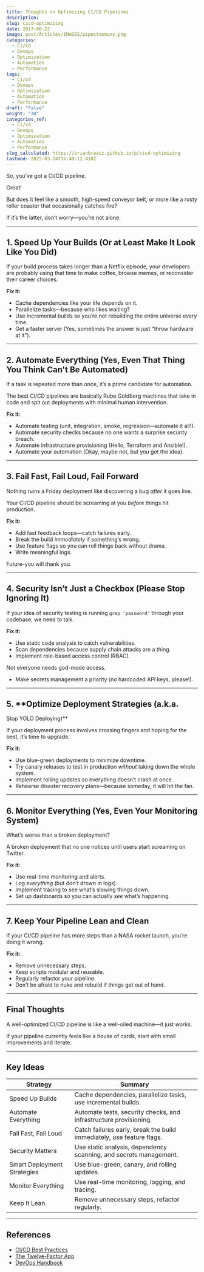 ```yaml
---
title: Thoughts on Optimizing CI/CD Pipelines
description: 
slug: cicd-optimizing
date: 2017-08-22
image: post/Articles/IMAGES/pipestoomany.png
categories:
  - Ci/cd
  - Devops
  - Optimization
  - Automation
  - Performance
tags:
  - Ci/cd
  - Devops
  - Optimization
  - Automation
  - Performance
draft: "False"
weight: "38"
categories_ref:
  - Ci/cd
  - Devops
  - Optimization
  - Automation
  - Performance
slug_calculated: https://brianbraatz.github.io/p/cicd-optimizing
lastmod: 2025-03-14T16:40:12.410Z
---
```

So, you’ve got a CI/CD pipeline.

Great!

But does it feel like a smooth, high-speed conveyor belt, or more like a rusty roller coaster that occasionally catches fire?

If it’s the latter, don’t worry—you're not alone.

***

## 1. **Speed Up Your Builds (Or at Least Make It Look Like You Did)**

If your build process takes longer than a Netflix episode, your developers are probably using that time to make coffee, browse memes, or reconsider their career choices.

**Fix it:**

* Cache dependencies like your life depends on it.
* Parallelize tasks—because who likes waiting?
* Use incremental builds so you’re not rebuilding the entire universe every time.
* Get a faster server (Yes, sometimes the answer is just “throw hardware at it”).

***

## 2. **Automate Everything (Yes, Even That Thing You Think Can't Be Automated)**

If a task is repeated more than once, it’s a prime candidate for automation.

The best CI/CD pipelines are basically Rube Goldberg machines that take in code and spit out deployments with minimal human intervention.

**Fix it:**

* Automate testing (unit, integration, smoke, regression—automate it all!).
* Automate security checks because no one wants a surprise security breach.
* Automate infrastructure provisioning (Hello, Terraform and Ansible!).
* Automate your automation (Okay, maybe not, but you get the idea).

***

## 3. **Fail Fast, Fail Loud, Fail Forward**

Nothing ruins a Friday deployment like discovering a bug *after* it goes live.

Your CI/CD pipeline should be screaming at you *before* things hit production.

**Fix it:**

* Add fast feedback loops—catch failures early.
* Break the build *immediately* if something’s wrong.
* Use feature flags so you can roll things back without drama.
* Write meaningful logs.

Future-you will thank you.

***

## 4. **Security Isn’t Just a Checkbox (Please Stop Ignoring It)**

If your idea of security testing is running `grep 'password'` through your codebase, we need to talk.

**Fix it:**

* Use static code analysis to catch vulnerabilities.
* Scan dependencies because supply chain attacks are a thing.
* Implement role-based access control (RBAC).

Not everyone needs god-mode access.

* Make secrets management a priority (no hardcoded API keys, please!).

***

## 5. \*\*Optimize Deployment Strategies (a.k.a.

Stop YOLO Deploying)\*\*

If your deployment process involves crossing fingers and hoping for the best, it’s time to upgrade.

**Fix it:**

* Use blue-green deployments to minimize downtime.
* Try canary releases to test in production *without* taking down the whole system.
* Implement rolling updates so everything doesn’t crash at once.
* Rehearse disaster recovery plans—because someday, it will hit the fan.

***

## 6. **Monitor Everything (Yes, Even Your Monitoring System)**

What’s worse than a broken deployment?

A broken deployment that no one notices until users start screaming on Twitter.

**Fix it:**

* Use real-time monitoring and alerts.
* Log *everything* (but don’t drown in logs).
* Implement tracing to see what’s slowing things down.
* Set up dashboards so you can actually *see* what’s happening.

***

## 7. **Keep Your Pipeline Lean and Clean**

If your CI/CD pipeline has more steps than a NASA rocket launch, you’re doing it wrong.

**Fix it:**

* Remove unnecessary steps.
* Keep scripts modular and reusable.
* Regularly refactor your pipeline.
* Don’t be afraid to nuke and rebuild if things get out of hand.

***

## **Final Thoughts**

A well-optimized CI/CD pipeline is like a well-oiled machine—it just *works*.

If your pipeline currently feels like a house of cards, start with small improvements and iterate.

***

## **Key Ideas**

| Strategy                    | Summary                                                               |
| --------------------------- | --------------------------------------------------------------------- |
| Speed Up Builds             | Cache dependencies, parallelize tasks, use incremental builds.        |
| Automate Everything         | Automate tests, security checks, and infrastructure provisioning.     |
| Fail Fast, Fail Loud        | Catch failures early, break the build immediately, use feature flags. |
| Security Matters            | Use static analysis, dependency scanning, and secrets management.     |
| Smart Deployment Strategies | Use blue-green, canary, and rolling updates.                          |
| Monitor Everything          | Use real-time monitoring, logging, and tracing.                       |
| Keep It Lean                | Remove unnecessary steps, refactor regularly.                         |

***

## **References**

* [CI/CD Best Practices](https://martinfowler.com/articles/continuousDelivery.html)
* [The Twelve-Factor App](https://12factor.net/)
* [DevOps Handbook](https://itrevolution.com/product/devops-handbook/)
